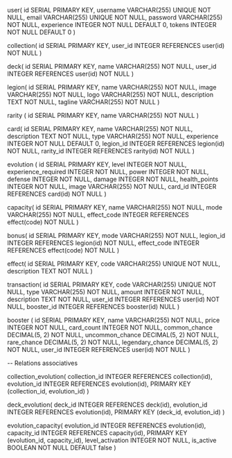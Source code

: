 user(
  id SERIAL PRIMARY KEY,
  username VARCHAR(255) UNIQUE NOT NULL,
  email VARCHAR(255) UNIQUE NOT NULL,
  password VARCHAR(255) NOT NULL,
  experience INTEGER NOT NULL DEFAULT 0,
  tokens INTEGER NOT NULL DEFAULT 0
)

collection(
  id SERIAL PRIMARY KEY,
  user_id INTEGER REFERENCES user(id) NOT NULL
)

deck(
  id SERIAL PRIMARY KEY,
  name VARCHAR(255) NOT NULL,
  user_id INTEGER REFERENCES user(id) NOT NULL
)

legion(
  id SERIAL PRIMARY KEY,
  name VARCHAR(255) NOT NULL,
  image VARCHAR(255) NOT NULL,
  logo VARCHAR(255) NOT NULL,
  description TEXT NOT NULL,
  tagline VARCHAR(255) NOT NULL
)

rarity (
  id SERIAL PRIMARY KEY,
  name VARCHAR(255) NOT NULL
)

card(
  id SERIAL PRIMARY KEY,
  name VARCHAR(255) NOT NULL,
  description TEXT NOT NULL,
  type VARCHAR(255) NOT NULL,
  experience INTEGER NOT NULL DEFAULT 0,
  legion_id INTEGER REFERENCES legion(id) NOT NULL,
  rarity_id INTEGER REFERENCES rarity(id) NOT NULL
)

evolution (
  id SERIAL PRIMARY KEY,
  level INTEGER NOT NULL,
  experience_required INTEGER NOT NULL,
  power INTEGER NOT NULL,
  defense INTEGER NOT NULL,
  damage INTEGER NOT NULL,
  health_points INTEGER NOT NULL,
  image VARCHAR(255) NOT NULL,
  card_id INTEGER REFERENCES card(id) NOT NULL
)

capacity(
  id SERIAL PRIMARY KEY,
  name VARCHAR(255) NOT NULL,
  mode VARCHAR(255) NOT NULL,
  effect_code INTEGER REFERENCES effect(code) NOT NULL
)

bonus(
  id SERIAL PRIMARY KEY,
  mode VARCHAR(255) NOT NULL,
  legion_id INTEGER REFERENCES legion(id) NOT NULL,
  effect_code INTEGER REFERENCES effect(code) NOT NULL
)

effect(
  id SERIAL PRIMARY KEY,
  code VARCHAR(255) UNIQUE NOT NULL,
  description TEXT NOT NULL
)

transaction(
  id SERIAL PRIMARY KEY,
  code VARCHAR(255) UNIQUE NOT NULL,
  type VARCHAR(255) NOT NULL,
  amount INTEGER NOT NULL,
  description TEXT NOT NULL,
  user_id INTEGER REFERENCES user(id) NOT NULL,
  booster_id INTEGER REFERENCES booster(id) NULL
)

booster (
  id SERIAL PRIMARY KEY,
  name VARCHAR(255) NOT NULL, 
  price INTEGER NOT NULL,
  card_count INTEGER NOT NULL,
  common_chance DECIMAL(5, 2) NOT NULL,
  uncommon_chance DECIMAL(5, 2) NOT NULL,
  rare_chance DECIMAL(5, 2) NOT NULL,
  legendary_chance DECIMAL(5, 2) NOT NULL,
  user_id INTEGER REFERENCES user(id) NOT NULL
)

-- Relations associatives

collection_evolution(
  collection_id INTEGER REFERENCES collection(id),
  evolution_id INTEGER REFERENCES evolution(id),
  PRIMARY KEY (collection_id, evolution_id)
)

deck_evolution(
  deck_id INTEGER REFERENCES deck(id),
  evolution_id INTEGER REFERENCES evolution(id),
  PRIMARY KEY (deck_id, evolution_id)
)

evolution_capacity(
  evolution_id INTEGER REFERENCES evolution(id),
  capacity_id INTEGER REFERENCES capacity(id),
  PRIMARY KEY (evolution_id, capacity_id),
  level_activation INTEGER NOT NULL,
  is_active BOOLEAN NOT NULL DEFAULT false
)